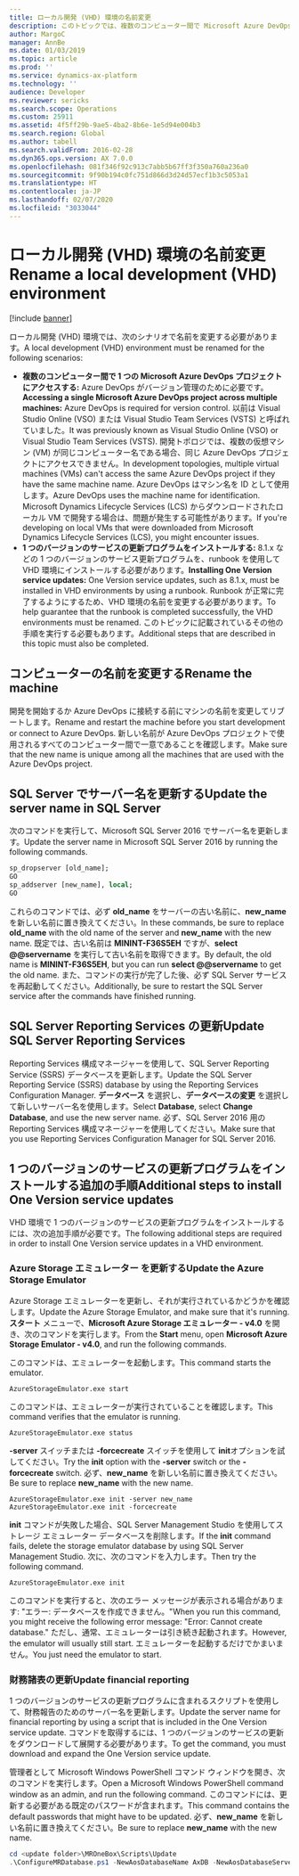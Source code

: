 ```yaml
---
title: ローカル開発 (VHD) 環境の名前変更
description: このトピックでは、複数のコンピューター間で Microsoft Azure DevOps プロジェクトにアクセスし、1 つのバージョンのサービスの更新プログラムを正常にインストールできるように、ローカル開発 (VHD) 環境の名前を変更する方法について説明します。
author: MargoC
manager: AnnBe
ms.date: 01/03/2019
ms.topic: article
ms.prod: ''
ms.service: dynamics-ax-platform
ms.technology: ''
audience: Developer
ms.reviewer: sericks
ms.search.scope: Operations
ms.custom: 25911
ms.assetid: 4f5ff29b-9ae5-4ba2-8b6e-1e5d94e004b3
ms.search.region: Global
ms.author: tabell
ms.search.validFrom: 2016-02-28
ms.dyn365.ops.version: AX 7.0.0
ms.openlocfilehash: 081f346f92c913c7abb5b67ff3f350a760a236a0
ms.sourcegitcommit: 9f90b194c0fc751d866d3d24d57ecf1b3c5053a1
ms.translationtype: HT
ms.contentlocale: ja-JP
ms.lasthandoff: 02/07/2020
ms.locfileid: "3033044"
---
```

# <a name="rename-a-local-development-vhd-environment"></a><span data-ttu-id="5b550-103">ローカル開発 (VHD) 環境の名前変更</span><span class="sxs-lookup"><span data-stu-id="5b550-103">Rename a local development (VHD) environment</span></span>

[!include [banner](../includes/banner.md)]

<span data-ttu-id="5b550-104">ローカル開発 (VHD) 環境では、次のシナリオで名前を変更する必要があります。</span><span class="sxs-lookup"><span data-stu-id="5b550-104">A local development (VHD) environment must be renamed for the following scenarios:</span></span>

* <span data-ttu-id="5b550-105">**複数のコンピューター間で 1 つの Microsoft Azure DevOps プロジェクトにアクセスする:** Azure DevOps がバージョン管理のために必要です。</span><span class="sxs-lookup"><span data-stu-id="5b550-105">**Accessing a single Microsoft Azure DevOps project across multiple machines:** Azure DevOps is required for version control.</span></span> <span data-ttu-id="5b550-106">以前は Visual Studio Online (VSO) または Visual Studio Team Services (VSTS) と呼ばれていました。</span><span class="sxs-lookup"><span data-stu-id="5b550-106">It was previously known as Visual Studio Online (VSO) or Visual Studio Team Services (VSTS).</span></span> <span data-ttu-id="5b550-107">開発トポロジでは、複数の仮想マシン (VM) が同じコンピューター名である場合、同じ Azure DevOps プロジェクトにアクセスできません。</span><span class="sxs-lookup"><span data-stu-id="5b550-107">In development topologies, multiple virtual machines (VMs) can't access the same Azure DevOps project if they have the same machine name.</span></span> <span data-ttu-id="5b550-108">Azure DevOps はマシン名を ID として使用します。</span><span class="sxs-lookup"><span data-stu-id="5b550-108">Azure DevOps uses the machine name for identification.</span></span> <span data-ttu-id="5b550-109">Microsoft Dynamics Lifecycle Services (LCS) からダウンロードされたローカル VM で開発する場合は、問題が発生する可能性があります。</span><span class="sxs-lookup"><span data-stu-id="5b550-109">If you're developing on local VMs that were downloaded from Microsoft Dynamics Lifecycle Services (LCS), you might encounter issues.</span></span>
* <span data-ttu-id="5b550-110">**1 つのバージョンのサービスの更新プログラムをインストールする:** 8.1.x などの 1 つのバージョンのサービス更新プログラムを、runbook を使用して VHD 環境にインストールする必要があります。</span><span class="sxs-lookup"><span data-stu-id="5b550-110">**Installing One Version service updates:** One Version service updates, such as 8.1.x, must be installed in VHD environments by using a runbook.</span></span> <span data-ttu-id="5b550-111">Runbook が正常に完了するようにするため、VHD 環境の名前を変更する必要があります。</span><span class="sxs-lookup"><span data-stu-id="5b550-111">To help guarantee that the runbook is completed successfully, the VHD environments must be renamed.</span></span> <span data-ttu-id="5b550-112">このトピックに記載されているその他の手順を実行する必要もあります。</span><span class="sxs-lookup"><span data-stu-id="5b550-112">Additional steps that are described in this topic must also be completed.</span></span>

## <a name="rename-the-machine"></a><span data-ttu-id="5b550-113">コンピューターの名前を変更する</span><span class="sxs-lookup"><span data-stu-id="5b550-113">Rename the machine</span></span>
<span data-ttu-id="5b550-114">開発を開始するか Azure DevOps に接続する前にマシンの名前を変更してリブートします。</span><span class="sxs-lookup"><span data-stu-id="5b550-114">Rename and restart the machine before you start development or connect to Azure DevOps.</span></span> <span data-ttu-id="5b550-115">新しい名前が Azure DevOps プロジェクトで使用されるすべてのコンピューター間で一意であることを確認します。</span><span class="sxs-lookup"><span data-stu-id="5b550-115">Make sure that the new name is unique among all the machines that are used with the Azure DevOps project.</span></span>

## <a name="update-the-server-name-in-sql-server"></a><span data-ttu-id="5b550-116">SQL Server でサーバー名を更新する</span><span class="sxs-lookup"><span data-stu-id="5b550-116">Update the server name in SQL Server</span></span>
<span data-ttu-id="5b550-117">次のコマンドを実行して、Microsoft SQL Server 2016 でサーバー名を更新します。</span><span class="sxs-lookup"><span data-stu-id="5b550-117">Update the server name in Microsoft SQL Server 2016 by running the following commands.</span></span> 

```sql
sp_dropserver [old_name];
GO
sp_addserver [new_name], local;
GO
```

<span data-ttu-id="5b550-118">これらのコマンドでは、必ず **old\_name** をサーバーの古い名前に、**new\_name** を新しい名前に置き換えてください。</span><span class="sxs-lookup"><span data-stu-id="5b550-118">In these commands, be sure to replace **old\_name** with the old name of the server and **new\_name** with the new name.</span></span> <span data-ttu-id="5b550-119">既定では、古い名前は **MININT-F36S5EH** ですが、**select @@servername** を実行して古い名前を取得できます。</span><span class="sxs-lookup"><span data-stu-id="5b550-119">By default, the old name is **MININT-F36S5EH**, but you can run **select @@servername** to get the old name.</span></span> <span data-ttu-id="5b550-120">また、コマンドの実行が完了した後、必ず SQL Server サービスを再起動してください。</span><span class="sxs-lookup"><span data-stu-id="5b550-120">Additionally, be sure to restart the SQL Server service after the commands have finished running.</span></span>

## <a name="update-sql-server-reporting-services"></a><span data-ttu-id="5b550-121">SQL Server Reporting Services の更新</span><span class="sxs-lookup"><span data-stu-id="5b550-121">Update SQL Server Reporting Services</span></span>
<span data-ttu-id="5b550-122">Reporting Services 構成マネージャーを使用して、SQL Server Reporting Service (SSRS) データベースを更新します。</span><span class="sxs-lookup"><span data-stu-id="5b550-122">Update the SQL Server Reporting Service (SSRS) database by using the Reporting Services Configuration Manager.</span></span> <span data-ttu-id="5b550-123">**データベース** を選択し、**データベースの変更** を選択して新しいサーバー名を使用します。</span><span class="sxs-lookup"><span data-stu-id="5b550-123">Select **Database**, select **Change Database**, and use the new server name.</span></span> <span data-ttu-id="5b550-124">必ず、SQL Server 2016 用の Reporting Services 構成マネージャーを使用してください。</span><span class="sxs-lookup"><span data-stu-id="5b550-124">Make sure that you use Reporting Services Configuration Manager for SQL Server 2016.</span></span>

## <a name="additional-steps-to-install-one-version-service-updates"></a><span data-ttu-id="5b550-125">1 つのバージョンのサービスの更新プログラムをインストールする追加の手順</span><span class="sxs-lookup"><span data-stu-id="5b550-125">Additional steps to install One Version service updates</span></span>
<span data-ttu-id="5b550-126">VHD 環境で 1 つのバージョンのサービスの更新プログラムをインストールするには、次の追加手順が必要です。</span><span class="sxs-lookup"><span data-stu-id="5b550-126">The following additional steps are required in order to install One Version service updates in a VHD environment.</span></span>

### <a name="update-the-azure-storage-emulator"></a><span data-ttu-id="5b550-127">Azure Storage エミュレーター を更新する</span><span class="sxs-lookup"><span data-stu-id="5b550-127">Update the Azure Storage Emulator</span></span>
<span data-ttu-id="5b550-128">Azure Storage エミュレーターを更新し、それが実行されているかどうかを確認します。</span><span class="sxs-lookup"><span data-stu-id="5b550-128">Update the Azure Storage Emulator, and make sure that it's running.</span></span> <span data-ttu-id="5b550-129">**スタート** メニューで、**Microsoft Azure Storage エミュレーター - v4.0** を開き、次のコマンドを実行します。</span><span class="sxs-lookup"><span data-stu-id="5b550-129">From the **Start** menu, open **Microsoft Azure Storage Emulator - v4.0**, and run the following commands.</span></span>

<span data-ttu-id="5b550-130">このコマンドは、エミュレーターを起動します。</span><span class="sxs-lookup"><span data-stu-id="5b550-130">This command starts the emulator.</span></span>

```Console
AzureStorageEmulator.exe start
```

<span data-ttu-id="5b550-131">このコマンドは、エミュレーターが実行されていることを確認します。</span><span class="sxs-lookup"><span data-stu-id="5b550-131">This command verifies that the emulator is running.</span></span>

```Console
AzureStorageEmulator.exe status
```

<span data-ttu-id="5b550-132">**-server** スイッチまたは **-forcecreate** スイッチを使用して **init**オプションを試してください。</span><span class="sxs-lookup"><span data-stu-id="5b550-132">Try the **init** option with the **-server** switch or the **-forcecreate** switch.</span></span> <span data-ttu-id="5b550-133">必ず、**new\_name** を新しい名前に置き換えてください。</span><span class="sxs-lookup"><span data-stu-id="5b550-133">Be sure to replace **new\_name** with the new name.</span></span>

```Console
AzureStorageEmulator.exe init -server new_name
AzureStorageEmulator.exe init -forcecreate
```

<span data-ttu-id="5b550-134">**init** コマンドが失敗した場合、SQL Server Management Studio を使用してストレージ エミュレーター データベースを削除します。</span><span class="sxs-lookup"><span data-stu-id="5b550-134">If the **init** command fails, delete the storage emulator database by using SQL Server Management Studio.</span></span> <span data-ttu-id="5b550-135">次に、次のコマンドを入力します。</span><span class="sxs-lookup"><span data-stu-id="5b550-135">Then try the following command.</span></span>

```Console
AzureStorageEmulator.exe init
```

<span data-ttu-id="5b550-136">このコマンドを実行すると、次のエラー メッセージが表示される場合があります: "エラー: データベースを作成できません。"</span><span class="sxs-lookup"><span data-stu-id="5b550-136">When you run this command, you might receive the following error message: "Error: Cannot create database."</span></span> <span data-ttu-id="5b550-137">ただし、通常、エミュレーターは引き続き起動されます。</span><span class="sxs-lookup"><span data-stu-id="5b550-137">However, the emulator will usually still start.</span></span> <span data-ttu-id="5b550-138">エミュレーターを起動するだけでかまいません。</span><span class="sxs-lookup"><span data-stu-id="5b550-138">You just need the emulator to start.</span></span>

### <a name="update-financial-reporting"></a><span data-ttu-id="5b550-139">財務諸表の更新</span><span class="sxs-lookup"><span data-stu-id="5b550-139">Update financial reporting</span></span>
<span data-ttu-id="5b550-140">1 つのバージョンのサービスの更新プログラムに含まれるスクリプトを使用して、財務報告のためのサーバー名を更新します。</span><span class="sxs-lookup"><span data-stu-id="5b550-140">Update the server name for financial reporting by using a script that is included in the One Version service update.</span></span> <span data-ttu-id="5b550-141">コマンドを取得するには、1 つのバージョンのサービスの更新をダウンロードして展開する必要があります。</span><span class="sxs-lookup"><span data-stu-id="5b550-141">To get the command, you must download and expand the One Version service update.</span></span>

<span data-ttu-id="5b550-142">管理者として Microsoft Windows PowerShell コマンド ウィンドウを開き、次のコマンドを実行します。</span><span class="sxs-lookup"><span data-stu-id="5b550-142">Open a Microsoft Windows PowerShell command window as an admin, and run the following command.</span></span> <span data-ttu-id="5b550-143">このコマンドには、更新する必要がある既定のパスワードが含まれます。</span><span class="sxs-lookup"><span data-stu-id="5b550-143">This command contains the default passwords that might have to be updated.</span></span> <span data-ttu-id="5b550-144">必ず、**new\_name** を新しい名前に置き換えてください。</span><span class="sxs-lookup"><span data-stu-id="5b550-144">Be sure to replace **new\_name** with the new name.</span></span>

```powershell
cd <update folder>\MROneBox\Scripts\Update
.\ConfigureMRDatabase.ps1 -NewAosDatabaseName AxDB -NewAosDatabaseServerName new_name -NewMRDatabaseName ManagementReporter -NewAxAdminUserPassword AOSWebSite@123 -NewMRAdminUserName MRUser -NewMRAdminUserPassword MRWebSite@123 -NewMRRuntimeUserName MRUSer -NewMRRuntimeUserPassword MRWebSite@123 -NewAxMRRuntimeUserName MRUser -NewAxMRRuntimeUserPassword MRWebSite@123
```
